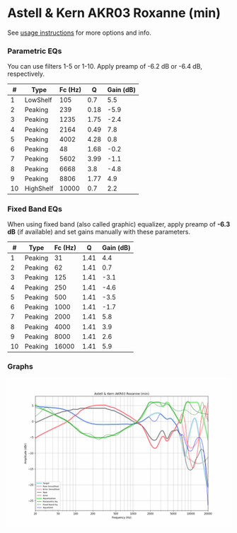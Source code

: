 # Astell & Kern AKR03 Roxanne (min)
See [usage instructions](https://github.com/jaakkopasanen/AutoEq#usage) for more options and info.

### Parametric EQs
You can use filters 1-5 or 1-10. Apply preamp of -6.2 dB or -6.4 dB, respectively.

|   # | Type      |   Fc (Hz) |    Q |   Gain (dB) |
|-----|-----------|-----------|------|-------------|
|   1 | LowShelf  |       105 | 0.7  |         5.5 |
|   2 | Peaking   |       239 | 0.18 |        -5.9 |
|   3 | Peaking   |      1235 | 1.75 |        -2.4 |
|   4 | Peaking   |      2164 | 0.49 |         7.8 |
|   5 | Peaking   |      4002 | 4.28 |         0.8 |
|   6 | Peaking   |        48 | 1.68 |        -0.2 |
|   7 | Peaking   |      5602 | 3.99 |        -1.1 |
|   8 | Peaking   |      6668 | 3.8  |        -4.8 |
|   9 | Peaking   |      8806 | 1.77 |         4.9 |
|  10 | HighShelf |     10000 | 0.7  |         2.2 |

### Fixed Band EQs
When using fixed band (also called graphic) equalizer, apply preamp of **-6.3 dB** (if available) and set gains manually with these parameters.

|   # | Type    |   Fc (Hz) |    Q |   Gain (dB) |
|-----|---------|-----------|------|-------------|
|   1 | Peaking |        31 | 1.41 |         4.4 |
|   2 | Peaking |        62 | 1.41 |         0.7 |
|   3 | Peaking |       125 | 1.41 |        -3.1 |
|   4 | Peaking |       250 | 1.41 |        -4.6 |
|   5 | Peaking |       500 | 1.41 |        -3.5 |
|   6 | Peaking |      1000 | 1.41 |        -1.7 |
|   7 | Peaking |      2000 | 1.41 |         5.8 |
|   8 | Peaking |      4000 | 1.41 |         3.9 |
|   9 | Peaking |      8000 | 1.41 |         2.6 |
|  10 | Peaking |     16000 | 1.41 |         5.9 |

### Graphs
![](./Astell%20&%20Kern%20AKR03%20Roxanne%20(min).png)
